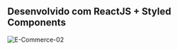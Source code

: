 ## Desenvolvido com ReactJS + Styled Components

![E-Commerce-02](https://user-images.githubusercontent.com/97764446/236689894-9ba6dd83-19ea-467b-b6d8-7c6a062b423b.png)
